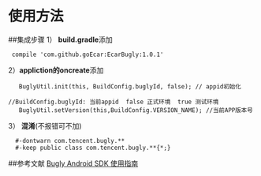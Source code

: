 # 使用方法
##集成步骤
1） **build.gradle**添加</br>
```
 compile 'com.github.goEcar:EcarBugly:1.0.1'
```
2）**appliction的oncreate**添加</br>
```
   BuglyUtil.init(this, BuildConfig.buglyId, false); // appid初始化
                                                     //BuildConfig.buglyId: 当前appid  false 正式环境  true 测试环境
   BuglyUtil.setVersion(this,BuildConfig.VERSION_NAME); //当前APP版本号
```
3） **混淆**(不报错可不加)</br>
```
  #-dontwarn com.tencent.bugly.**
  #-keep public class com.tencent.bugly.**{*;}
```
##参考文献
[Bugly Android SDK 使用指南](https://bugly.qq.com/docs/user-guide/instruction-manual-android/?v=20170223160322)

